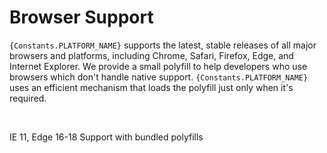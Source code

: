 # Browser Support

`{Constants.PLATFORM_NAME}` supports the latest, stable releases of all major browsers and platforms, including Chrome, Safari, Firefox, Edge, and Internet Explorer. We provide a small polyfill to help developers who use browsers which don't handle native support. `{Constants.PLATFORM_NAME}` uses an efficient mechanism that loads the polyfill just only when it's required.

<br/>

<Alert type="info">IE 11, Edge 16-18 Support with bundled polyfills</Alert>

<br/>

<BrowserSupport/>